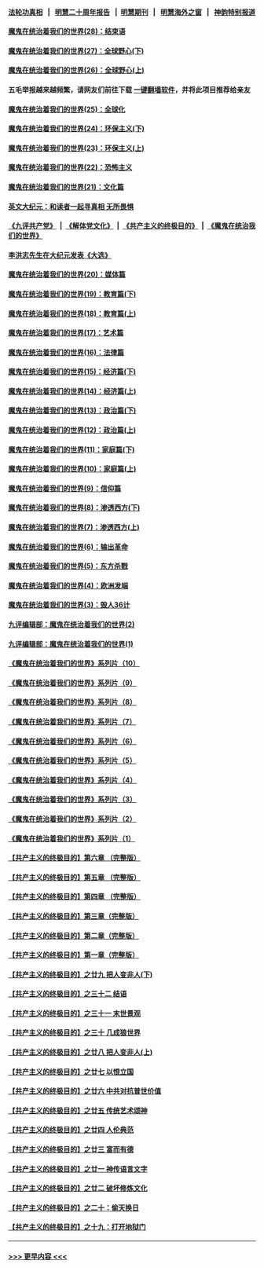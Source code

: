#### [法轮功真相](https://github.com/gfw-breaker/truth/blob/master/README.md?t=0) &nbsp;&nbsp;|&nbsp;&nbsp; [明慧二十周年报告](https://github.com/gfw-breaker/mh-reports/blob/master/README.md?t=0) &nbsp;&nbsp;|&nbsp;&nbsp;[明慧期刊](https://github.com/gfw-breaker/mh-qikan) &nbsp;&nbsp;|&nbsp;&nbsp; [明慧海外之窗](https://github.com/gfw-breaker/mh-news/blob/master/README.md?t=0) &nbsp;&nbsp;|&nbsp;&nbsp; [神韵特别报道](https://github.com/gfw-breaker/mh-news/blob/master/shenyun.md?t=0)
#### [魔鬼在统治着我们的世界(28)：结束语](../pages/nsc422/n10936246.md?t=07160851) 
#### [魔鬼在统治着我们的世界(27)：全球野心(下)](../pages/nsc422/n10928319.md?t=07160851) 
#### [魔鬼在统治着我们的世界(26)：全球野心(上)](../pages/nsc422/n10900318.md?t=07160851) 
#### 五毛举报越来越频繁，请网友们前往下载 [一键翻墙软件](https://github.com/gfw-breaker/ssr-accounts)，并将此项目推荐给亲友
#### [魔鬼在统治着我们的世界(25)：全球化](../pages/nsc422/n10788205.md?t=07160851) 
#### [魔鬼在统治着我们的世界(24)：环保主义(下)](../pages/nsc422/n10695307.md?t=07160851) 
#### [魔鬼在统治着我们的世界(23)：环保主义(上)](../pages/nsc422/n10688613.md?t=07160851) 
#### [魔鬼在统治着我们的世界(22)：恐怖主义](../pages/nsc422/n10614727.md?t=07160851) 
#### [魔鬼在统治着我们的世界(21)：文化篇](../pages/nsc422/n10597706.md?t=07160851) 
#### [英文大纪元：和读者一起寻真相 无所畏惧](../pages/nsc422/n12542027.md?t=07160851) 
#### [《九评共产党》](https://github.com/begood0513/9ping.md/blob/master/README.md) &nbsp;|&nbsp; [《解体党文化》](../../../../jtdwh.md/blob/master/README.md)  &nbsp;|&nbsp; [《共产主义的终极目的》](../../../../gczydzjmd.md/blob/master/README.md) &nbsp;|&nbsp; [《魔鬼在统治我们的世界》](../../../../mgztzwmdsj.md/blob/master/README.md) 
#### [李洪志先生在大纪元发表《大选》](../pages/nsc422/n12534746.md?t=07160851) 
#### [魔鬼在统治着我们的世界(20)：媒体篇](../pages/nsc422/n10586579.md?t=07160851) 
#### [魔鬼在统治着我们的世界(19)：教育篇(下)](../pages/nsc422/n10564808.md?t=07160851) 
#### [魔鬼在统治着我们的世界(18)：教育篇(上)](../pages/nsc422/n10526970.md?t=07160851) 
#### [魔鬼在统治着我们的世界(17)：艺术篇](../pages/nsc422/n10499093.md?t=07160851) 
#### [魔鬼在统治着我们的世界(16)：法律篇](../pages/nsc422/n10485969.md?t=07160851) 
#### [魔鬼在统治着我们的世界(15)：经济篇(下)](../pages/nsc422/n10469975.md?t=07160851) 
#### [魔鬼在统治着我们的世界(14)：经济篇(上)](../pages/nsc422/n10457370.md?t=07160851) 
#### [魔鬼在统治着我们的世界(13)：政治篇(下)](../pages/nsc422/n10448270.md?t=07160851) 
#### [魔鬼在统治着我们的世界(12)：政治篇(上)](../pages/nsc422/n10444576.md?t=07160851) 
#### [魔鬼在统治着我们的世界(11)：家庭篇(下)](../pages/nsc422/n10440961.md?t=07160851) 
#### [魔鬼在统治着我们的世界(10)：家庭篇(上)](../pages/nsc422/n10435448.md?t=07160851) 
#### [魔鬼在统治着我们的世界(9)：信仰篇](../pages/nsc422/n10432159.md?t=07160851) 
#### [魔鬼在统治着我们的世界(8)：渗透西方(下)](../pages/nsc422/n10429603.md?t=07160851) 
#### [魔鬼在统治着我们的世界(7)：渗透西方(上)](../pages/nsc422/n10426013.md?t=07160851) 
#### [魔鬼在统治着我们的世界(6)：输出革命](../pages/nsc422/n10421536.md?t=07160851) 
#### [魔鬼在统治着我们的世界(5)：东方杀戮](../pages/nsc422/n10417707.md?t=07160851) 
#### [魔鬼在统治着我们的世界(4)：欧洲发端](../pages/nsc422/n10414890.md?t=07160851) 
#### [魔鬼在统治着我们的世界(3)：毁人36计](../pages/nsc422/n10411583.md?t=07160851) 
#### [九评编辑部：魔鬼在统治着我们的世界(2)](../pages/nsc422/n10410036.md?t=07160851) 
#### [九评编辑部：魔鬼在统治着我们的世界(1)](../pages/nsc422/n10406825.md?t=07160851) 
#### [《魔鬼在统治着我们的世界》系列片（10）](../pages/nsc422/n12292670.md?t=07160851) 
#### [《魔鬼在统治着我们的世界》系列片（9）](../pages/nsc422/n12290859.md?t=07160851) 
#### [《魔鬼在统治着我们的世界》系列片（8）](../pages/nsc422/n12287445.md?t=07160851) 
#### [《魔鬼在统治着我们的世界》系列片（7）](../pages/nsc422/n12283425.md?t=07160851) 
#### [《魔鬼在统治着我们的世界》系列片（6）](../pages/nsc422/n12282314.md?t=07160851) 
#### [《魔鬼在统治着我们的世界》系列片（5）](../pages/nsc422/n12281419.md?t=07160851) 
#### [《魔鬼在统治着我们的世界》系列片（4）](../pages/nsc422/n12274024.md?t=07160851) 
#### [《魔鬼在统治着我们的世界》系列片（3）](../pages/nsc422/n12271322.md?t=07160851) 
#### [《魔鬼在统治着我们的世界》系列片（2）](../pages/nsc422/n12269049.md?t=07160851) 
#### [《魔鬼在统治着我们的世界》系列片（1）](../pages/nsc422/n12267575.md?t=07160851) 
#### [【共产主义的终极目的】第六章 （完整版）](../pages/nsc422/n11428913.md?t=07160851) 
#### [【共产主义的终极目的】第五章 （完整版）](../pages/nsc422/n11428912.md?t=07160851) 
#### [【共产主义的终极目的】第四章 （完整版）](../pages/nsc422/n11428907.md?t=07160851) 
#### [【共产主义的终极目的】第三章（完整版）](../pages/nsc422/n11428848.md?t=07160851) 
#### [【共产主义的终极目的】第二章（完整版）](../pages/nsc422/n11428831.md?t=07160851) 
#### [【共产主义的终极目的】第一章（完整版）](../pages/nsc422/n11417651.md?t=07160851) 
#### [【共产主义的终极目的】之廿九 把人变非人(下)](../pages/nsc422/n11344140.md?t=07160851) 
#### [【共产主义的终极目的】之三十二 结语](../pages/nsc422/n11360535.md?t=07160851) 
#### [【共产主义的终极目的】之三十一 末世景观](../pages/nsc422/n11351129.md?t=07160851) 
#### [【共产主义的终极目的】之三十 几成狼世界](../pages/nsc422/n11348280.md?t=07160851) 
#### [【共产主义的终极目的】之廿八 把人变非人(上)](../pages/nsc422/n11340492.md?t=07160851) 
#### [【共产主义的终极目的】之廿七 以恨立国](../pages/nsc422/n11336944.md?t=07160851) 
#### [【共产主义的终极目的】之廿六 中共对抗普世价值](../pages/nsc422/n11324785.md?t=07160851) 
#### [【共产主义的终极目的】之廿五 传统艺术颂神](../pages/nsc422/n11296396.md?t=07160851) 
#### [【共产主义的终极目的】之廿四 人伦典范](../pages/nsc422/n11296397.md?t=07160851) 
#### [【共产主义的终极目的】之廿三 富而有德](../pages/nsc422/n11283598.md?t=07160851) 
#### [【共产主义的终极目的】之廿一 神传语言文字](../pages/nsc422/n11263265.md?t=07160851) 
#### [【共产主义的终极目的】之廿二 破坏修炼文化](../pages/nsc422/n11245728.md?t=07160851) 
#### [【共产主义的终极目的】之二十：偷天换日](../pages/nsc422/n11238846.md?t=07160851) 
#### [【共产主义的终极目的】之十九：打开地狱门](../pages/nsc422/n11206376.md?t=07160851) 

----
#### [ >>> 更早内容 <<< ](../indexes/nsc422-earlier.md)
